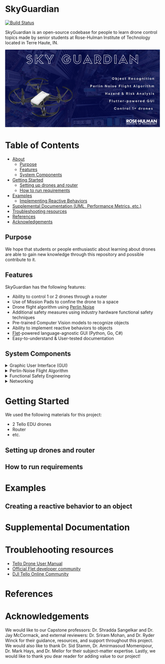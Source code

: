 # SkyGuardian

[![Build Status](https://travis-ci.org/joemccann/dillinger.svg?branch=master)](https://travis-ci.org/joemccann/dillinger)

SkyGuardian is an open-source codebase for people to learn drone control topics made by senior students at Rose-Hulman Institute of Technology located in Terre Haute, IN.

![Header](header.png)

# Table of Contents

- [About](#about)
  - [Purpose](#purpose)
  - [Features](#features)
  - [System Components](#system-components)
- [Getting Started](#getting-started)
  - [Setting up drones and router](#setting-up-drones-and-router)
  - [How to run requirements](#how-to-run-requirements)
- [Examples](#examples)
  - [Implementing Reactive Behaviors](#creating-a-reactive-behavior-to-an-object)
- [Supplemental Documentation (UML, Performance Metrics, etc.)](#supplemental-documentation)
- [Troubleshooting resources](#troublehooting-resources)
- [References](#references)
- [Acknowledgements](#acknowledgements)

## Purpose
We hope that students or people enthusiastic about learning about drones are able to gain new knowledge through this repository and possible contribute to it. 

## Features
SkyGuardian has the following features:
- Ability to control 1 or 2 drones through a router
- Use of Mission Pads to confine the drone to a space
- Drone flight algorithm using [Perlin Noise](https://www.khanacademy.org/computing/computer-programming/programming-natural-simulations/programming-noise/a/perlin-noise) 
- Additional safety measures using industry hardware functional safety techniques
- Pre-trained Computer Vision models to recognize objects
- Ability to implement reactive behaviors to objects
- [Flet](https://flet.dev)-powered language-agnostic GUI (Python, Go, C#)
- Easy-to-understand & User-tested documentation

## System Components
<details>
<summary>Graphic User Interface (GUI)</summary>
<br>
SkyGuardian uses <a href="https://flet.dev">Flet</a>, a simplified <a href="https://flutter.dev">Flutter</a> model, to build the GUI. Python is currently supported, but Go and C# are <a href="https://flet.dev/roadmap/">coming soon</a>.<br> 

When first starting the program, the GUI brings you to a "landing" page where a user will be able to connect 1 or 2 drones. <br> 
<br> 
<img src="https://upload.wikimedia.org/wikipedia/commons/thumb/6/66/SMPTE_Color_Bars.svg/1200px-SMPTE_Color_Bars.svg.png" width="500">

After verifying that the drone(s) are connected, the user can continue to a Main Dashboard that displays the OpenCV window output, various sensor readings, text input for chosen object identification, and buttons to Launch, Land, Hover an inidividual drone or both drones simultaneosly. <br> 
<br> 
<img src="https://upload.wikimedia.org/wikipedia/commons/thumb/6/66/SMPTE_Color_Bars.svg/1200px-SMPTE_Color_Bars.svg.png" width="500">
<br>
There is also a window for the User to adjust various settings.<br> 
<br> 
<img src="https://upload.wikimedia.org/wikipedia/commons/thumb/6/66/SMPTE_Color_Bars.svg/1200px-SMPTE_Color_Bars.svg.png" width="500">

The GUI uses the following components<br> 
<details>
<summary>Multi-threading</summary>
<br>
We use threading to allow the GUI to access drone functions while the drone flight algorithm is running. This becomes a problem if the threads try to read/write the same piece of memory at the exact same time, but the chances of this happening are low for this project. 
---
</details> 

<details>
<summary>OpenCV window for Flet</summary>
<br>
The code from <a href="https://www.youtube.com/watch?v=58aPh8rKKsk">Azu Technology</a> that creates a modern GUI for an OpenCV window was modified to display the OpenCV Tello video stream through the GUI. This repository is one of few, if not the only, that allows the Tello stremaing window to be viewed through Flet. 
---
</details>
</details>

<details>
<summary>Perlin-Noise Flight Algorithm</summary>
<br>
Overview of Flight Alg. + Finite State Machine (include pix)
</details> 

<details>
<summary>Functional Safety Engineering</summary>
<br>
<p><a href="https://www.61508.org/knowledge/what-is-a-functional-safety-system.php">Functional Safety Engineering</a> provides users exposure and a framework to implement various safety features that they deem necessary. Functional Safety involves developing safety-related systems for the Electronic/Electrical/Programmable Electronic components of a system. <a href="https://www.61508.org/knowledge/what-is-iec-61508.php">IEC61508</a>, <a href="https://webstore.iec.ch/publication/24241">IEC61511</a>, <a href="https://webstore.iec.ch/publication/59927">IEC62061</a>, and <a href="https://www.iso.org/standard/43464.html">ISO26262</a> are the standards of reference in Functional Safety Engineering.</p>

<p>Safety-Related Systems usually comprise of a sensor that provides information, a processor that provides logic to react to sensor readings, and an actuator or system component provides output based on this logic. These are the types of systems that are studied to identify potential risks and then deliver an appropriate solution that provides the appropriate level of risk reduction, protection, or mitigation.</p>

<p>In this project, our system is the Tello drone which relies on its camera, IMU, barometer, temperature sensor, and battery charge sensor to pull in information.  We have developed safety systems that attempt to mitigate risks when encountering stationary obstacles(like a wall) or moving obstacles(like a human). Some example safety features include: </p>
<li> Monitoring the battery temperature to check if it is overheating in flight and landing the drone if it does overheat. This helps preserve battery life.</li>
<li> Checking to see if the drone is oriented properly before takeoff to ensure that it does not launch into a trajectory that could cause it to hit something.</li>
<li> Using computer vision to detect objects, classify them, and take appropriate actions depending on the object classification. </li> 
<li> Using mission pads to localize and properly constrain the flight environment that the Tello drones use to navigate. </li> 
</p>

<p>Functional Safety Engineering uses the <a href="https://www.iso.org/obp/ui/#iso:std:iso:26262:-9:ed-1:v1:en">V-model development process</a> from the <a href="https://www.iso.org/standard/43464.html">ISO26262</a> standard, which is shown below:

<details>
<summary>V-model Example</summary>
<img src="https://about.gitlab.com/images/iso-26262/v-model-iso-26262.png" width="500">
<br>
The left side of the V-model is conceptual development and product development. The bottom of the V-model is where the hardware and software designs are implemented. The right side of the V-model is where all testing activities of the design happen. 
</details>
</p>
---
<p>Safety Features are designed during conceptual development in a process called the ‘<a href="https://arxiv.org/pdf/1704.06140.pdf">Hazard Analysis and Risk Assessment</a>’ or HARA. HARA uses an <a href="https://www.synopsys.com/automotive/what-is-asil.html">ASIL risk rating</a> chart to properly classify the specific HARA line item in question. Collisions in this project receive a SIL1 rating based off initial severity (S1), initial exposure (E3), and initial avoidability (C2). </p>

The HARA consists of the following steps:
<details>
<summary>Assumptions</summary>

<br>
Assumptions are created on how terminology is used and about the environment the product is in.
<br>
For this project, an example assumption is that the primary obstacles to be avoided will be stationary furniture and walls along with the users of the drones in the testing room.
---
</details> 

<details>
<summary>Existing External Mitigating Measures</summary>

<br>
These are risk reducing factors that are already present in an environment. They exist independently of the systems.
<br>
For this project, to prevent the drone from hitting people, the only person(s) that can be present in the testing room are the drone operators. This mitigating measure is not in any drone control systems.
---
</details> 

<details>
<summary>Operational Situations</summary>

<br>
These are the scenarios that the designers expect their product to be in regularly while it is operation/active/or in use. The designers will come up with ‘Considered Situational Attributes’ which are guide words that describe ‘motion’, ‘mode’, ‘obstacle exposure’, and ‘control’.
---
</details> 

<details>
<summary>Guide words</summary>

<br>
In Functional Safety, guide words are created to produce operational scenarios. For this project some of our guide words were as follows: Mode = Launched, Motion = Forward, Control = Independent (not in swarm configuration), Obstacle Exposure = ‘Static’.An example operational scenario is ‘a single independent drone is launched and in a forward motion surveying a space with static objects.’
---
</details> 

<details>
<summary>Hazard List</summary>

<br>
List of potential hazards and their type pulled from a list in the ISO12100 standard. Relevant Mechanical Hazards for the project include:
- Impact due to collision with stationary object
- Impact due to collision with moving object
---
</details> 

<details>
<summary>Hazardous Operation</summary>

<br>
Hazerdous Operation combines Tasks and Functions along with suggested guidewords pulled from the SAEJ2980 standard to create potential resulting malfunctions. The resulting malfunctions constitute Hazardous Operation.
In this project, when the ‘Automated drone(s) is exploring’ an environment ‘as intended’, there is hazard exposure do to obstacles that are present in the environment. The resulting malfunction is an errant flight path if a collision occurs.
---
</details> 

<details>
<summary>Hazardous Events</summary>

<br>
Hazerdous events combines Hazardous Operation and Operational Situation to describe the Hazardous Event that needs to be mitigated. 
In this project when the ‘Automated drone(s) is exploring’ an environment ‘as intended’, and there is hazard exposure do to obstacles that are present in the environment while ‘a single independent drone is launched and in a forward motion surveying a space with static objects’, the hazardous event is that the drone or operator is at risk of being hit by the drone should a malfunction occur because of the collision. 
---
</details> 

<details>
<summary>Risk Reduction Measure</summary>

<br>
These are the safety features, which could either be design based or policy/procedural based, that are implemented to reduce the HARA line item to a lower risk rating per the ASIL risk rating chart.
For this project, we utilized computer vision and coded responses that react based on the type of object seen, as the basis for collision-based Risk Reduction Measures that lowered our SIL1 rating down to SIL0.
---
</details> 

Once these safety features are implemented properly either through hardware or software measures, they are then testing as single units, in integration testing, and regression testing to ensure that everything works properly. From there, the project can be deployed with assurance that there are safety features present to actively mitigate risks.
---
</details> 

<details>
<summary>Networking</summary>

<br>
Still don't know if we need this lol
</details> 

# Getting Started
We used the following materials for this project:
- 2 Tello EDU drones
- Router
- etc. 

## Setting up drones and router
## How to run requirements
# Examples
## Creating a reactive behavior to an object
# Supplemental Documentation
# Troublehooting resources
+ [Tello Drone User Manual](https://dl-cdn.ryzerobotics.com/downloads/Tello/Tello%20User%20Manual%20v1.4.pdf)
+ [Official Flet developer community](https://discord.gg/mMJHgYEqRK)
+ [DJI Tello Online Community](https://tellopilots.com)
# References
# Acknowledgements 
We would like to our Capstone professors: Dr. Shradda Sangelkar and Dr. Jay McCormack, and external reviewers: Dr. Sriram Mohan, and Dr. Ryder Winck for their guidance, resources, and support throughout this project. We would also like to thank Dr. Sid Stamm, Dr. Amirmasoud Momenipour, Dr. Mark Hays, and Dr. Mellor for their subject-matter expertise. Lastly, we would like to thank you dear reader for adding value to our project!